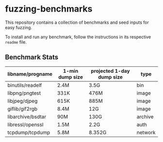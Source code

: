 # fuzzing-benchmarks

This repository contains a collection of benchmarks and seed inputs for easy fuzzing. 

To install and run any benchmark, follow the instructions in its respective `readme` file.


## Benchmark Stats

libname/progname | 1-min dump size | projected 1-day dump size | type 
--- | --- | --- | --- 
binutils/readelf | 2.4M | 3.5G | bin 
libpng/pngtest | 331K |	476M | image 
libjpeg/djpeg |	615K | 	885M | image 
giflib/gif2rgb | 8.4M |	12G	| image
libarchive/bsdtar | 90M	| 130G | archive	
libressl/openssl |1.5M | 2.2G |	auth
tcpdump/tcpdump	| 5.8M | 8.352G | network	
